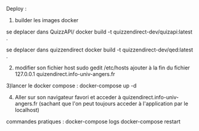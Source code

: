 Deploy :

1) builder les images docker 

se deplacer dans QuizzAPI/
docker build -t quizzendirect-dev/quizapi:latest .

se deplacer dans quizzendirect
docker build -t quizzendirect-dev/qed:latest .

2) modifier son fichier host
sudo gedit /etc/hosts
ajouter à la fin du fichier 
127.0.0.1 quizendirect.info-univ-angers.fr

3)lancer le docker compose :
docker-compose up -d


4) Aller sur son navigateur favori et acceder à quizendirect.info-univ-angers.fr
(sachant que l'on peut toujours acceder à l'application par le localhost)

commandes pratiques :
docker-compose logs
docker-compose restart
